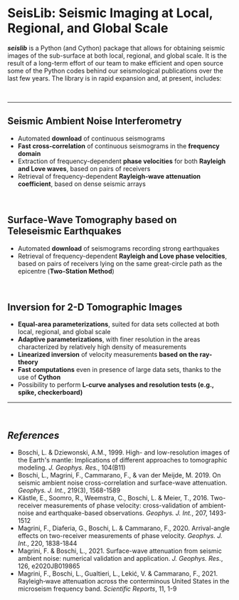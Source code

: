 # **SeisLib: Seismic Imaging at Local, Regional, and Global Scale**

***seislib*** is a Python (and Cython) package that allows for obtaining seismic images of the sub-surface at both local, regional, and global scale. It is the result of a long-term effort of our team to make efficient and open source some of the Python codes behind our seismological publications over the last few years. The library is in rapid expansion and, at present, includes:

<p>&nbsp;</p>

***
## **Seismic Ambient Noise Interferometry**
*  Automated **download** of continuous seismograms
* **Fast cross-correlation** of continuous seismograms in the **frequency domain**
* Extraction of frequency-dependent **phase velocities** for both **Rayleigh and Love waves**, based on pairs of receivers
* Retrieval of frequency-dependent **Rayleigh-wave attenuation coefficient**, based on dense seismic arrays

<p>&nbsp;</p>

## **Surface-Wave Tomography based on Teleseismic Earthquakes**
* Automated **download** of seismograms recording strong earthquakes
* Retrieval of frequency-dependent **Rayleigh and Love phase velocities**, based on pairs of receivers lying on the same great-circle path as the epicentre (**Two-Station Method**)

<p>&nbsp;</p>

## **Inversion for 2-D Tomographic Images**
* **Equal-area parameterizations**, suited for data sets collected at both local, regional, and global scale
* **Adaptive parameterizations**, with finer resolution in the areas characterized by relatively high density of measurements
* **Linearized inversion** of velocity measurements **based on the ray-theory**
* **Fast computations** even in presence of large data sets, thanks to the use of **Cython**
* Possibility to perform **L-curve analyses and resolution tests (e.g., spike, checkerboard)**
   
***

<p>&nbsp;</p>



## *References*
- Boschi, L. & Dziewonski, A.M., 1999. High- and low-resolution images of the Earth's mantle: Implications of different approaches to tomographic modeling. *J. Geophys. Res.*, 104(B11)
- Boschi, L., Magrini, F., Cammarano, F., & van der Meijde, M. 2019. On seismic ambient noise cross-correlation and surface-wave attenuation. *Geophys. J. Int.*, 219(3), 1568-1589
- Kästle, E., Soomro, R., Weemstra, C., Boschi, L. & Meier, T., 2016. Two-receiver measurements of phase velocity: cross-validation of ambient-noise and earthquake-based observations. *Geophys. J. Int.*, 207, 1493-1512
- Magrini, F., Diaferia, G., Boschi, L. & Cammarano, F., 2020. Arrival-angle effects on two-receiver measurements of phase velocity. *Geophys. J. Int.*, 220, 1838-1844
- Magrini, F. & Boschi, L., 2021. Surface-wave attenuation from seismic ambient noise: numerical validation and application. *J. Geophys. Res.*, 126, e2020JB019865
- Magrini, F., Boschi, L., Gualtieri, L., Lekić, V. & Cammarano, F., 2021. Rayleigh‑wave attenuation across the conterminous United States in the microseism frequency band. *Scientific Reports*, 11, 1-9

